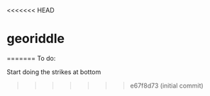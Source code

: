 <<<<<<< HEAD
# georiddle
=======
To do:

Start doing the strikes at bottom
>>>>>>> e67f8d73 (initial commit)

